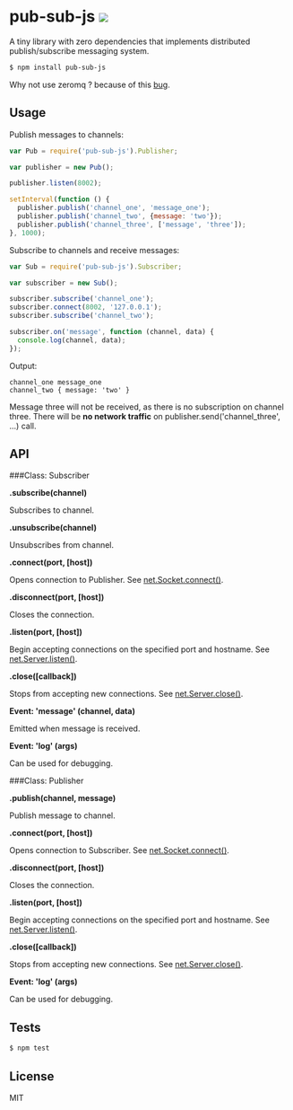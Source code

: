 pub-sub-js [![](https://travis-ci.org/x25/pub-sub-js.png)](https://travis-ci.org/x25/pub-sub-js)
==========
A tiny library with zero dependencies that implements distributed publish/subscribe messaging system.

```bash
$ npm install pub-sub-js
```

Why not use zeromq ? because of this [bug](https://github.com/JustinTulloss/zeromq.node/issues/272).

## Usage

Publish messages to channels:

```js
var Pub = require('pub-sub-js').Publisher;

var publisher = new Pub();

publisher.listen(8002);

setInterval(function () {
  publisher.publish('channel_one', 'message_one');
  publisher.publish('channel_two', {message: 'two'});
  publisher.publish('channel_three', ['message', 'three']);
}, 1000);
```

Subscribe to channels and receive messages:

```js
var Sub = require('pub-sub-js').Subscriber;

var subscriber = new Sub();

subscriber.subscribe('channel_one');
subscriber.connect(8002, '127.0.0.1');
subscriber.subscribe('channel_two');

subscriber.on('message', function (channel, data) {
  console.log(channel, data);
});
```

Output:

```
channel_one message_one
channel_two { message: 'two' }
```

Message three will not be received, as there is no subscription on channel three. There will be **no network traffic** on publisher.send('channel_three', ...) call.

## API

###Class: Subscriber

**.subscribe(channel)**

Subscribes to channel.

**.unsubscribe(channel)**

Unsubscribes from channel.

**.connect(port, [host])**

Opens connection to Publisher. See [net.Socket.connect()][node-api-net].

**.disconnect(port, [host])**

Closes the connection.

**.listen(port, [host])**

Begin accepting connections on the specified port and hostname. See [net.Server.listen()][node-api-net].

**.close([callback])**

Stops from accepting new connections. See [net.Server.close()][node-api-net].

**Event: 'message' (channel, data)**

Emitted when message is received.

**Event: 'log' (args)**

Can be used for debugging.

###Class: Publisher

**.publish(channel, message)**

Publish message to channel.

**.connect(port, [host])**

Opens connection to Subscriber. See [net.Socket.connect()][node-api-net].

**.disconnect(port, [host])**

Closes the connection.

**.listen(port, [host])**

Begin accepting connections on the specified port and hostname. See [net.Server.listen()][node-api-net].

**.close([callback])**

Stops from accepting new connections. See [net.Server.close()][node-api-net].

**Event: 'log' (args)**

Can be used for debugging.

## Tests

```sh
$ npm test
```

## License

MIT

[node-api-net]: http://nodejs.org/api/net.html
